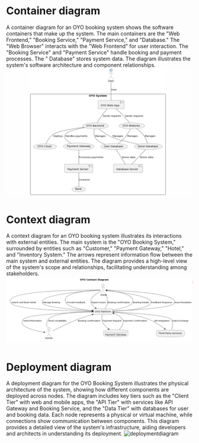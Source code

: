 # Container diagram

A container diagram for an OYO booking system shows the software containers that make up the system. The main containers
are the "Web Frontend," "Booking Service," "Payment Service," and "Database." The "Web Browser" interacts with the "Web
Frontend" for user interaction. The "Booking Service" and "Payment Service" handle booking and payment processes. The "
Database" stores system data. The diagram illustrates the system's software architecture and component relationships.
![the picture](./UML%20Diagrams/Conatiner_Diagram.png)

# Context diagram

A context diagram for an OYO booking system illustrates its interactions with external entities. The main system is
the "OYO Booking System," surrounded by entities such as "Customer," "Payment Gateway," "Hotel," and "Inventory System."
The arrows represent information flow between the main system and external entities. The diagram provides a high-level
view of the system's scope and relationships, facilitating understanding among stakeholders.
![the picture](./UML%20Diagrams/Context_Diagram.png)


# Deployment diagram

A deployment diagram for the OYO Booking System illustrates the physical architecture of the system, showing how different components are deployed across nodes. The diagram includes key tiers such as the "Client Tier" with web and mobile apps, the "API Tier" with services like API Gateway and Booking Service, and the "Data Tier" with databases for user and booking data. Each node represents a physical or virtual machine, while connections show communication between components. This diagram provides a detailed view of the system's infrastructure, aiding developers and architects in understanding its deployment.
![deploymentdiagram](https://github.com/user-attachments/assets/8dffd558-18fc-4ba2-94dd-074d6c7f509c)

